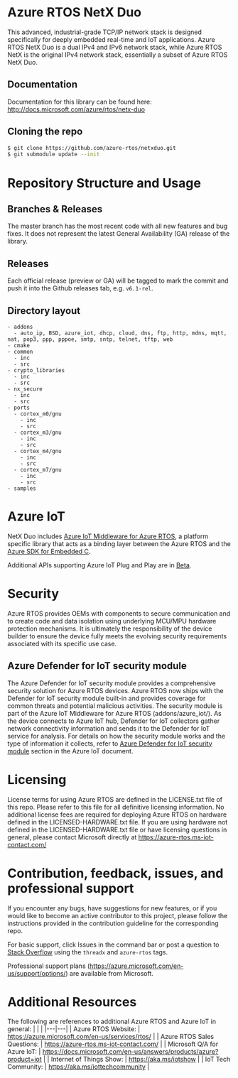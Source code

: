 # Azure RTOS NetX Duo

This advanced, industrial-grade TCP/IP network stack is designed specifically for deeply embedded real-time and IoT applications. Azure RTOS NetX Duo is a dual IPv4 and IPv6 network stack, while Azure RTOS NetX is the original IPv4 network stack, essentially a subset of Azure RTOS NetX Duo.

## Documentation

Documentation for this library can be found here: http://docs.microsoft.com/azure/rtos/netx-duo


## Cloning the repo

```bash
$ git clone https://github.com/azure-rtos/netxduo.git
$ git submodule update --init
```

# Repository Structure and Usage

## Branches & Releases

The master branch has the most recent code with all new features and bug fixes. It does not represent the latest General Availability (GA) release of the library.

## Releases

Each official release (preview or GA) will be tagged to mark the commit and push it into the Github releases tab, e.g. `v6.1-rel`.

## Directory layout

```
- addons
  - auto_ip, BSD, azure_iot, dhcp, cloud, dns, ftp, http, mdns, mqtt, nat, pop3, ppp, pppoe, smtp, sntp, telnet, tftp, web
- cmake
- common
  - inc
  - src
- crypto_libraries
  - inc
  - src
- nx_secure
  - inc
  - src
- ports
  - cortex_m0/gnu
    - inc
    - src
  - cortex_m3/gnu
    - inc
    - src
  - cortex_m4/gnu
    - inc
    - src
  - cortex_m7/gnu
    - inc
    - src
- samples
```

# Azure IoT

NetX Duo includes [Azure IoT Middleware for Azure RTOS](https://github.com/azure-rtos/netxduo/tree/master/addons/azure_iot), a platform specific library that acts as a binding layer between the Azure RTOS and the [Azure SDK for Embedded C](https://github.com/Azure/azure-sdk-for-c/tree/master/sdk/docs/iot).

Additional APIs supporting Azure IoT Plug and Play are in [Beta](https://github.com/azure-rtos/netxduo/releases/tag/v6.1_beta.1).

# Security

Azure RTOS provides OEMs with components to secure communication and to create code and data isolation using underlying 
MCU/MPU hardware protection mechanisms. It is ultimately the responsibility of the device builder to ensure the device 
fully meets the evolving security requirements associated with its specific use case.

## Azure Defender for IoT security module

The Azure Defender for IoT security module provides a comprehensive security solution for Azure RTOS devices. Azure RTOS now ships with the Defender for IoT security module built-in and provides coverage for common threats and potential malicious activities.  The security module is part of the Azure IoT Middleware for Azure RTOS (addons/azure_iot/).  As the device connects to Azure IoT hub, Defender for IoT collectors gather network connectivity information and sends it to the Defender for IoT service for analysis. For details on how the security module works and the type of information it collects, refer to [Azure Defender for IoT security module](https://github.com/azure-rtos/netxduo/tree/v6.1_rel/addons/azure_iot/docs#azure-defender-for-iot-module) section in the Azure IoT document.

# Licensing

License terms for using Azure RTOS are defined in the LICENSE.txt file of this repo. Please refer to this file for all 
definitive licensing information. No additional license fees are required for deploying Azure RTOS on hardware defined 
in the LICENSED-HARDWARE.txt file. If you are using hardware not defined in the LICENSED-HARDWARE.txt file or have 
licensing questions in general, please contact Microsoft directly at https://azure-rtos.ms-iot-contact.com/

# Contribution, feedback, issues, and professional support

If you encounter any bugs, have suggestions for new features, or if you would like to become an active contributor to 
this project, please follow the instructions provided in the contribution guideline for the corresponding repo.

For basic support, click Issues in the command bar or post a question to [Stack Overflow](http://stackoverflow.com/questions/tagged/azure-rtos+threadx) using the `threadx` and `azure-rtos` tags.

Professional support plans (https://azure.microsoft.com/en-us/support/options/) are available from Microsoft.

# Additional Resources

The following are references to additional Azure RTOS and Azure IoT in general:
|   |   |
|---|---|
| Azure RTOS Website: | https://azure.microsoft.com/en-us/services/rtos/ |
| Azure RTOS Sales Questions: | https://azure-rtos.ms-iot-contact.com/ |
| Microsoft Q/A for Azure IoT: | https://docs.microsoft.com/en-us/answers/products/azure?product=iot |
| Internet of Things Show: | https://aka.ms/iotshow |
| IoT Tech Community: | https://aka.ms/iottechcommunity |
